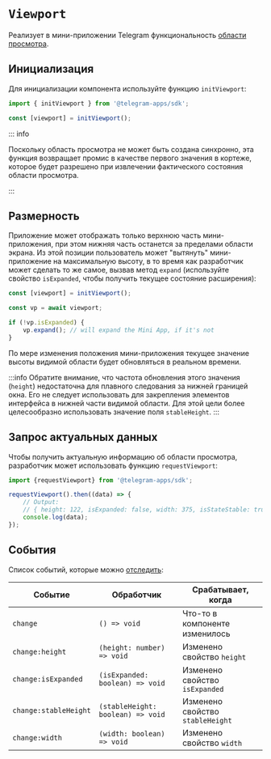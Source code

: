 # `Viewport`

Реализует в мини-приложении Telegram функциональность [области просмотра](../../../../platform/viewport.md).

## Инициализация

Для инициализации компонента используйте функцию `initViewport`:

```typescript
import { initViewport } from '@telegram-apps/sdk';

const [viewport] = initViewport();  
```

::: info

Поскольку область просмотра не может быть создана синхронно, эта функция возвращает промис в качестве первого значения в кортеже, которое будет разрешено при извлечении фактического состояния области просмотра.

:::

## Размерность

Приложение может отображать только верхнюю часть мини-приложения, при этом нижняя часть останется за пределами области экрана. Из этой позиции пользователь может "вытянуть" мини-приложение на максимальную высоту, в то время как разработчик может сделать то же самое, вызвав метод `expand` (используйте свойство `isExpanded`, чтобы получить текущее состояние расширения):

```typescript
const [viewport] = initViewport();

const vp = await viewport;

if (!vp.isExpanded) {
    vp.expand(); // will expand the Mini App, if it's not
}
```

По мере изменения положения мини-приложения текущее значение высоты видимой области будет обновляться в реальном времени.

:::info
Обратите внимание, что частота обновления этого значения (`height`) недостаточна для плавного следования за нижней границей окна. Его не следует использовать для закрепления элементов интерфейса в нижней части видимой области. Для этой цели более целесообразно использовать значение поля `stableHeight`.
:::

## Запрос актуальных данных

Чтобы получить актуальную информацию об области просмотра, разработчик может использовать функцию `requestViewport`:

```typescript
import {requestViewport} from '@telegram-apps/sdk';

requestViewport().then((data) => {
    // Output:
    // { height: 122, isExpanded: false, width: 375, isStateStable: true }
    console.log(data);
});
```

## События

Список событий, которые можно [отследить](#events):

| Событие               | Обработчик                        | Срабатывает, когда               |
| --------------------- | --------------------------------- | -------------------------------- |
| `change`              | `() => void`                      | Что-то в компоненте изменилось   |
| `change:height`       | `(height: number) => void`        | Изменено свойство `height`       |
| `change:isExpanded`   | `(isExpanded: boolean) => void`   | Изменено свойство `isExpanded`   |
| `change:stableHeight` | `(stableHeight: boolean) => void` | Изменено свойство `stableHeight` |
| `change:width`        | `(width: boolean) => void`        | Изменено свойство `width`        |
